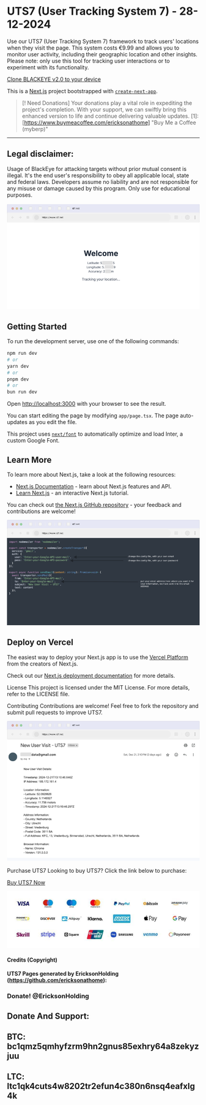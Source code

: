 # UTS7 (User Tracking System 7) - 28-12-2024
Use our UTS7 (User Tracking System 7) framework to track users' locations when they visit the page. This system costs €9.99 and allows you to monitor user activity, including their geographic location and other insights. Please note: only use this tool for tracking user interactions or to experiment with its functionality.

[Clone BLACKEYE v2.0 to your device ](https://github.com/EricksonAtHome/blackeye)


This is a [Next.js](https://nextjs.org/) project bootstrapped with [`create-next-app`](https://github.com/vercel/next.js/tree/canary/packages/create-next-app).

> [! Need Donations]
> Your donations play a vital role in expediting the project's completion. With your support, we can swiftly bring this enhanced version to life and continue delivering valuable updates. [1]: [https://www.buymeacoffee.com/ericksonathome] "Buy Me a Coffee (myberp)"

-----------------------------------------------------------------------------------------------------------------------------

## Legal disclaimer:
Usage of BlackEye for attacking targets without prior mutual consent is illegal. It's the end user's responsibility to obey all applicable local, state and federal laws. Developers assume no liability and are not responsible for any misuse or damage caused by this program. Only use for educational purposes.

![img/43645643676.png](https://raw.githubusercontent.com/EricksonAtHome/UTS7/refs/heads/main/img/43645643676.png "43645643676")

## Getting Started

To run the development server, use one of the following commands:

```bash
npm run dev
# or
yarn dev
# or
pnpm dev
# or
bun run dev
```

Open [http://localhost:3000](http://localhost:3000) with your browser to see the result.

You can start editing the page by modifying `app/page.tsx`. The page auto-updates as you edit the file.

This project uses [`next/font`](https://nextjs.org/docs/basic-features/font-optimization) to automatically optimize and load Inter, a custom Google Font.

## Learn More

To learn more about Next.js, take a look at the following resources:

- [Next.js Documentation](https://nextjs.org/docs) - learn about Next.js features and API.
- [Learn Next.js](https://nextjs.org/learn) - an interactive Next.js tutorial.

You can check out [the Next.js GitHub repository](https://github.com/vercel/next.js/) - your feedback and contributions are welcome!

![img/75734646.png](https://raw.githubusercontent.com/EricksonAtHome/UTS7/refs/heads/main/img/75734646.png "75734646")

## Deploy on Vercel

The easiest way to deploy your Next.js app is to use the [Vercel Platform](https://vercel.com/new?utm_medium=default-template&filter=next.js&utm_source=create-next-app&utm_campaign=create-next-app-readme) from the creators of Next.js.

Check out our [Next.js deployment documentation](https://nextjs.org/docs/deployment) for more details.



License
This project is licensed under the MIT License. For more details, refer to the LICENSE file.

Contributing
Contributions are welcome! Feel free to fork the repository and submit pull requests to improve UTS7.

![img/5w35q532445.png](https://raw.githubusercontent.com/EricksonAtHome/UTS7/refs/heads/main/img/5w35q532445.png "5w35q532445")

Purchase UTS7
Looking to buy UTS7? Click the link below to purchase:

[Buy UTS7 Now](https://bpighold.gumroad.com/l/UTS7)

![img/4567654874](https://raw.githubusercontent.com/EricksonAtHome/UTS7/refs/heads/main/img/popular-online-payment-methods-logo-with-white-background-transparent-with-logotype-gateway-icon-set-for-website-free-vector.jpg "4567654874")


#### Credits (Copyright)
#### UTS7 Pages generated by EricksonHolding (https://github.com/ericksonathome):

### Donate! @EricksonHolding
Donate And Support:
-----------------------------------------------------------------------------------------------------------------------------
BTC: bc1qmz5qmhyfzrm9hn2gnus85exhry64a8zekyzjuu
-----------------------------------------------------------------------------------------------------------------------------
LTC: ltc1qk4cuts4w8202tr2efun4c380n6nsq4eafxlg4k
-----------------------------------------------------------------------------------------------------------------------------

